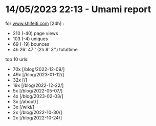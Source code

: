 # 14/05/2023 22:13 - Umami report
for www.shifeiti.com [24h] :

 - 210 (-40) page views
 - 103 (-4) uniques
 - 69 (-19) bounces
 - 4h 26' 47'' (2h 8' 3'') totaltime


top 10 urls:
 - 70x [/blog/2022-12-09/]
 - 49x [/blog/2023-01-12/]
 - 32x [/]
 - 19x [/blog/2022-12-22/]
 - 5x [/blog/2022-05-07/]
 - 4x [/blog/2023-02-03/]
 - 3x [/about/]
 - 3x [/wiki/]
 - 2x [/blog/2022-10-30/]
 - 2x [/blog/2022-10-24/]


